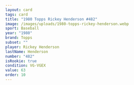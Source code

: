 ```yaml
---
layout: card
tags: card
title: "1980 Topps Rickey Henderson #482"
image: /images/uploads/1980-topps-rickey-henderson.webp
sport: Baseball
year: "1980"
brand: Topps
subset: ""
player: Rickey Henderson
lastName: Henderson
number: "482"
isRookie: true
condition: VG-VGEX
value: 63
order: 10
---
```


